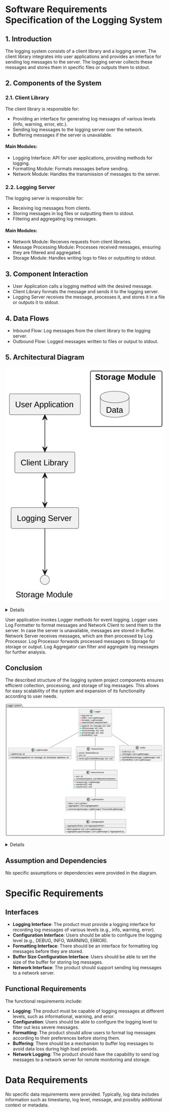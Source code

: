 # Software Requirements Specification of the Logging System

## 1. Introduction

The logging system consists of a client library and a logging server. The client library integrates into user applications and provides an interface for sending log messages to the server. The logging server collects these messages and stores them in specific files or outputs them to stdout.

## 2. Components of the System

### 2.1. Client Library

The client library is responsible for:

- Providing an interface for generating log messages of various levels (info, warning, error, etc.).
- Sending log messages to the logging server over the network.
- Buffering messages if the server is unavailable.

#### Main Modules:

- Logging Interface: API for user applications, providing methods for logging.
- Formatting Module: Formats messages before sending.
- Network Module: Handles the transmission of messages to the server.

### 2.2. Logging Server

The logging server is responsible for:

- Receiving log messages from clients.
- Storing messages in log files or outputting them to stdout.
- Filtering and aggregating log messages.

#### Main Modules:

- Network Module: Receives requests from client libraries.
- Message Processing Module: Processes received messages, ensuring they are filtered and aggregated.
- Storage Module: Handles writing logs to files or outputting to stdout.

## 3. Component Interaction

- User Application calls a logging method with the desired message.
- Client Library formats the message and sends it to the logging server.
- Logging Server receives the message, processes it, and stores it in a file or outputs it to stdout.

## 4. Data Flows

- Inbound Flow: Log messages from the client library to the logging server.
- Outbound Flow: Logged messages written to files or output to stdout.

## 5. Architectural Diagram

![](systemArchitectureDiagram.svg)
<details>

```
@startuml systemArchitectureDiagram

skinparam defaultFontName Arial

' Define components
rectangle "User Application" {
}

rectangle "Client Library" {
}

rectangle "Logging Server" {
}

rectangle "Storage Module" as storage {
  database "Data" as data
}

' Define relationships
"User Application" <--> "Client Library"
"Client Library" <--> "Logging Server"
"Logging Server" --> "Storage Module"

@enduml
```

</details>


User application invokes Logger methods for event logging.
Logger uses Log Formatter to format messages and Network Client to send them to the server. In case the server is unavailable, messages are stored in Buffer.
Network Server receives messages, which are then processed by Log Processor.
Log Processor forwards processed messages to Storage for storage or output.
Log Aggregator can filter and aggregate log messages for further analysis.

## Conclusion

The described structure of the logging system project components ensures efficient collection, processing, and storage of log messages. This allows for easy scalability of the system and expansion of its functionality according to user needs.

![](systemComponents.svg)

<details>

```
@startuml systemComponents

skinparam defaultFontName Arial

package "Logger system" {
    class Logger {
        - logLevel: int
        - buffer: List<LogMessage>
        - formatter: LogFormatter
        - networkClient: NetworkClient
        --
        + log(level: int, message: str): void
        + info(message: str): void
        + warn(message: str): void
        + error(message: str): void
        + flushBuffer(): void
    }

    class LogFormatter {
        - dateFormat: str
        --
        + formatMessage(level: int, message: str, timestamp: datetime): str
    }
    
    class LogProcessor {
        - filters: List<LogFilter>
        - aggregators: List<LogAggregator>
        --
        + processLog(message: LogMessage): ProcessedLogMessage
    }
    
    class LogAggregator {
        - aggregationRules: List<AggregationRule>
        --
        + filterLogs(level: int): List<LogMessage>
        + aggregateLogs(messages: List<LogMessage>): AggregatedLog
    }

    class NetworkClient {
        - server: NetworkServer
        - port: int
        --
        + sendLog(formattedMessage: str): void
    }

    class NetworkServer {
        - port: int
        - connectionQueue: List<NetworkConnection>
        --
        + receiveLog(): LogMessage
        + startServer(): void
        + stopServer(): void
    }

    class Buffer {
        - bufferSize: int
        - messages: List<LogMessage>
        --
        + addToBuffer(message: LogMessage): void
        + flushBuffer(): List<LogMessage>
    }
}

NetworkClient -- NetworkServer
NetworkServer -- LogProcessor
LogProcessor -- LogAggregator
Logger -- LogFormatter
Logger -- NetworkClient
Logger -- Buffer

@enduml
```

</details>

## Assumption and Dependencies

No specific assumptions or dependencies were provided in the diagram.

# Specific Requirements

## Interfaces

- **Logging Interface**: The product must provide a logging interface for recording log messages of various levels (e.g., info, warning, error).
- **Configuration Interface**: Users should be able to configure the logging level (e.g., DEBUG, INFO, WARNING, ERROR).
- **Formatting Interface**: There should be an interface for formatting log messages before they are stored.
- **Buffer Size Configuration Interface**: Users should be able to set the size of the buffer for storing log messages.
- **Network Interface**: The product should support sending log messages to a network server.

## Functional Requirements

The functional requirements include:

- **Logging**: The product must be capable of logging messages at different levels, such as informational, warning, and error.
- **Configuration**: Users should be able to configure the logging level to filter out less severe messages.
- **Formatting**: The product should allow users to format log messages according to their preferences before storing them.
- **Buffering**: There should be a mechanism to buffer log messages to avoid data loss during high load periods.
- **Network Logging**: The product should have the capability to send log messages to a network server for remote monitoring and storage.

# Data Requirements

No specific data requirements were provided. Typically, log data includes information such as timestamp, log level, message, and possibly additional context or metadata.
